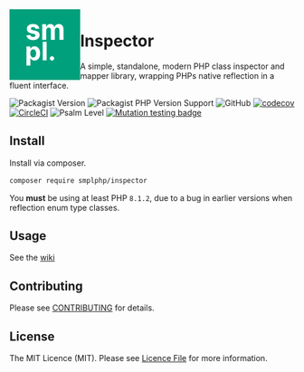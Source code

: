 <img src="smpl-logo.png" alt="SMPL" align="left">

# Inspector

A simple, standalone, modern PHP class inspector and mapper library, wrapping PHPs native reflection in a fluent interface.

![Packagist Version](https://img.shields.io/packagist/v/smplphp/inspector)
![Packagist PHP Version Support](https://img.shields.io/packagist/php-v/smplphp/inspector)
![GitHub](https://img.shields.io/github/license/smplphp/inspector)
[![codecov](https://codecov.io/gh/smplphp/inspector/branch/main/graph/badge.svg?token=FHJ41NQMTA)](https://codecov.io/gh/smplphp/inspector)
[![CircleCI](https://circleci.com/gh/smplphp/inspector/tree/main.svg?style=shield)](https://circleci.com/gh/smplphp/inspector/tree/main)
![Psalm Level](https://shepherd.dev/github/smplphp/inspector/level.svg)
[![Mutation testing badge](https://img.shields.io/endpoint?style=flat&url=https%3A%2F%2Fbadge-api.stryker-mutator.io%2Fgithub.com%2Fsmplphp%2Finspector%2Fmain)](https://dashboard.stryker-mutator.io/reports/github.com/smplphp/inspector/main)

## Install

Install via composer.

```bash
composer require smplphp/inspector
```

You **must** be using at least PHP `8.1.2`, due to a bug in earlier versions when reflection enum type classes.

## Usage

See the [wiki](https://github.com/smplphp/inspector/wiki)

## Contributing

Please see [CONTRIBUTING](CONTRIBUTING.md) for details.

## License

The MIT Licence (MIT). Please see [Licence File](https://github.com/smplphp/inspector/blob/main/LICENSE.md) for more information.
